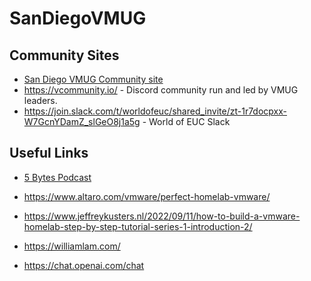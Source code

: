 # SanDiegoVMUG
## Community Sites
* [San Diego VMUG Community site](https://my.vmug.com/s/group/0F94x00000057u3CAA/san-diego-vmug)
* https://vcommunity.io/ - Discord community run and led by VMUG leaders.
* https://join.slack.com/t/worldofeuc/shared_invite/zt-1r7docpxx-W7GcnYDamZ_slGeO8j1a5g - World of EUC Slack

## Useful Links
* [5 Bytes Podcast](https://www.rorymon.com/blog/5-bytes-podcast-episode-guide/)
* https://www.altaro.com/vmware/perfect-homelab-vmware/
* https://www.jeffreykusters.nl/2022/09/11/how-to-build-a-vmware-homelab-step-by-step-tutorial-series-1-introduction-2/
* https://williamlam.com/

* https://chat.openai.com/chat

